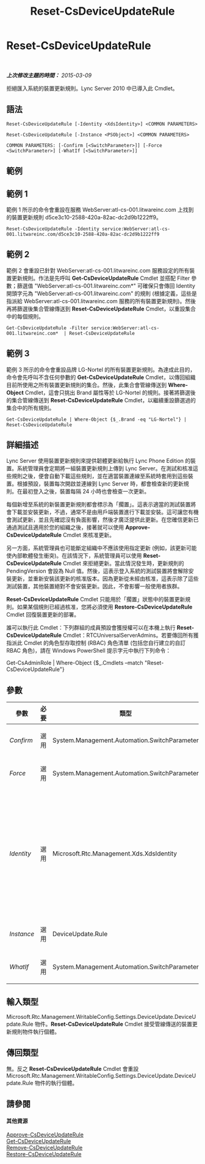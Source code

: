 ﻿---
title: Reset-CsDeviceUpdateRule
TOCTitle: Reset-CsDeviceUpdateRule
ms:assetid: 0de47bcf-da8f-4dae-b293-3adac3c1acdb
ms:mtpsurl: https://technet.microsoft.com/zh-tw/library/Gg398181(v=OCS.15)
ms:contentKeyID: 49290082
ms.date: 08/10/2015
mtps_version: v=OCS.15
ms.translationtype: HT
---

# Reset-CsDeviceUpdateRule

 

_**上次修改主題的時間：** 2015-03-09_

拒絕匯入系統的裝置更新規則。Lync Server 2010 中已導入此 Cmdlet。

## 語法

    Reset-CsDeviceUpdateRule [-Identity <XdsIdentity>] <COMMON PARAMETERS>

    Reset-CsDeviceUpdateRule [-Instance <PSObject>] <COMMON PARAMETERS>

    COMMON PARAMETERS: [-Confirm [<SwitchParameter>]] [-Force <SwitchParameter>] [-WhatIf [<SwitchParameter>]]

## 範例

## 範例 1

範例 1 所示的命令會重設在服務 WebServer:atl-cs-001.litwareinc.com 上找到的裝置更新規則 d5ce3c10-2588-420a-82ac-dc2d9b1222ff9。

    Reset-CsDeviceUpdateRule -Identity service:WebServer:atl-cs-001.litwareinc.com/d5ce3c10-2588-420a-82ac-dc2d9b1222ff9

## 範例 2

範例 2 會重設已針對 WebServer:atl-cs-001.litwareinc.com 服務設定的所有裝置更新規則。作法是先呼叫 **Get-CsDeviceUpdateRule** Cmdlet 並搭配 Filter 參數；篩選值 "WebServer:atl-cs-001.litwareinc.com\*" 可確保只會傳回 Identity 開頭字元為 "WebServer:atl-cs-001.litwareinc.com" 的規則 (根據定義，這些是指派給 WebServer:atl-cs-001.litwareinc.com 服務的所有裝置更新規則)。然後再將篩選後集合管線傳送到 **Reset-CsDeviceUpdateRule** Cmdlet，以重設集合中的每個規則。

    Get-CsDeviceUpdateRule -Filter service:WebServer:atl-cs-001.litwareinc.com*  | Reset-CsDeviceUpdateRule

## 範例 3

範例 3 所示的命令會重設品牌 LG-Nortel 的所有裝置更新規則。為達成此目的，命令會先呼叫不含任何參數的 **Get-CsDeviceUpdateRule** Cmdlet，以傳回組織目前所使用之所有裝置更新規則的集合。然後，此集合會管線傳送到 **Where-Object** Cmdlet，這會只挑出 Brand 屬性等於 LG-Nortel 的規則。接著將篩選後的集合管線傳送到 **Reset-CsDeviceUpdateRule** Cmdlet，以繼續重設篩選過的集合中的所有規則。

    Get-CsDeviceUpdateRule | Where-Object {$_.Brand -eq "LG-Nortel"} | Reset-CsDeviceUpdateRule

## 詳細描述

Lync Server 使用裝置更新規則來提供韌體更新給執行 Lync Phone Edition 的裝置。系統管理員會定期將一組裝置更新規則上傳到 Lync Server。在測試和核准這些規則之後，便會自動下載這些規則，並在適當裝置連線至系統時套用到這些裝置。根據預設，裝置每次開啟並連線到 Lync Server 時，都會檢查新的更新規則。在最初登入之後，裝置每隔 24 小時也會檢查一次更新。

每個新增至系統的新裝置更新規則都會標示為「擱置」。這表示適當的測試裝置將會下載並安裝更新，不過，通常不是由用戶端裝置進行下載並安裝。這可讓您有機會測試更新，並且先確認沒有負面影響，然後才廣泛提供此更新。在您確信更新已通過測試且適用於您的組織之後，接著就可以使用 **Approve-CsDeviceUpdateRule** Cmdlet 來核准更新。

另一方面，系統管理員也可能斷定組織中不應該使用指定更新 (例如，該更新可能使內部軟體發生衝突)。在該情況下，系統管理員可以使用 **Reset-CsDeviceUpdateRule** Cmdlet 來拒絕更新。當此情況發生時，更新規則的 PendingVersion 會設為 Null 值。然後，這表示登入系統的測試裝置將會解除安裝更新，並重新安裝該更新的核准版本。因為更新從未經由核准，這表示除了這些測試裝置，其他裝置絕對不會安裝更新。因此，不會影響一般使用者族群。

**Reset-CsDeviceUpdateRule** Cmdlet 只能用於「擱置」狀態中的裝置更新規則。如果某個規則已經過核准，您將必須使用 **Restore-CsDeviceUpdateRule** Cmdlet 回復裝置更新的部署。

誰可以執行此 Cmdlet：下列群組的成員預設會獲授權可以在本機上執行 **Reset-CsDeviceUpdateRule** Cmdlet：RTCUniversalServerAdmins。若要傳回所有獲指派此 Cmdlet 的角色型存取控制 (RBAC) 角色清單 (包括您自行建立的自訂 RBAC 角色)，請在 Windows PowerShell 提示字元中執行下列命令：

Get-CsAdminRole | Where-Object {$\_.Cmdlets –match "Reset-CsDeviceUpdateRule"}

## 參數


<table>
<colgroup>
<col style="width: 25%" />
<col style="width: 25%" />
<col style="width: 25%" />
<col style="width: 25%" />
</colgroup>
<thead>
<tr class="header">
<th>參數</th>
<th>必要</th>
<th>類型</th>
<th>說明</th>
</tr>
</thead>
<tbody>
<tr class="odd">
<td><p><em>Confirm</em></p></td>
<td><p>選用</p></td>
<td><p>System.Management.Automation.SwitchParameter</p></td>
<td><p>在執行命令前先提示確認。</p></td>
</tr>
<tr class="even">
<td><p><em>Force</em></p></td>
<td><p>選用</p></td>
<td><p>System.Management.Automation.SwitchParameter</p></td>
<td><p>隱藏當執行 Cmdlet 時可能發生的任何確認提示或非嚴重錯誤訊息。</p></td>
</tr>
<tr class="odd">
<td><p><em>Identity</em></p></td>
<td><p>選用</p></td>
<td><p>Microsoft.Rtc.Management.Xds.XdsIdentity</p></td>
<td><p>要重設之裝置更新規則的唯一識別碼。裝置更新規則的 Identity 包含兩個部分：接受裝置更新規則指派的服務 (如 service:WebServer:atl-cs-001.litwareinc.com) 和全域唯一識別碼 (GUID)。因此，針對 Redmond 網站設定的裝置更新規則將擁有類似以下的 Identity：&quot;service:WebServer:atl-cs-oo1.litwareinc.com/d5ce3c10-2588-420a-82ac-dc2d9b1222ff9&quot;.</p></td>
</tr>
<tr class="even">
<td><p><em>Instance</em></p></td>
<td><p>選用</p></td>
<td><p>DeviceUpdate.Rule</p></td>
<td><p>允許您將物件參考傳遞給 Cmdlet，而非設定個別的參數值。</p></td>
</tr>
<tr class="odd">
<td><p><em>WhatIf</em></p></td>
<td><p>選用</p></td>
<td><p>System.Management.Automation.SwitchParameter</p></td>
<td><p>說明執行命令時若不實際執行命令的後果。</p></td>
</tr>
</tbody>
</table>


## 輸入類型

Microsoft.Rtc.Management.WritableConfig.Settings.DeviceUpdate.DeviceUpdate.Rule 物件。**Reset-CsDeviceUpdateRule** Cmdlet 接受管線傳送的裝置更新規則物件執行個體。

## 傳回類型

無。反之 **Reset-CsDeviceUpdateRule** Cmdlet 會重設 Microsoft.Rtc.Management.WritableConfig.Settings.DeviceUpdate.DeviceUpdate.Rule 物件的執行個體。

## 請參閱

#### 其他資源

[Approve-CsDeviceUpdateRule](approve-csdeviceupdaterule.md)  
[Get-CsDeviceUpdateRule](get-csdeviceupdaterule.md)  
[Remove-CsDeviceUpdateRule](remove-csdeviceupdaterule.md)  
[Restore-CsDeviceUpdateRule](restore-csdeviceupdaterule.md)

